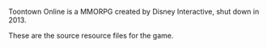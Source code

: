 Toontown Online is a MMORPG created by Disney Interactive, shut down in 2013.

These are the source resource files for the game.
